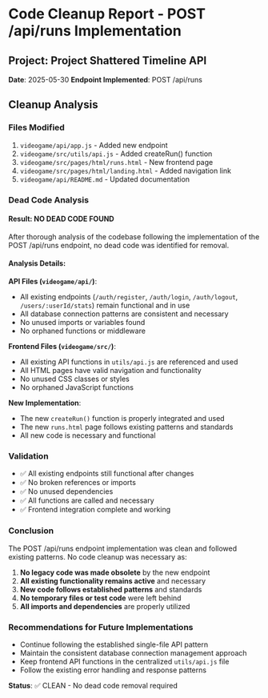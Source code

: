 # Code Cleanup Report - POST /api/runs Implementation

## Project: Project Shattered Timeline API
**Date**: 2025-05-30
**Endpoint Implemented**: POST /api/runs

## Cleanup Analysis

### Files Modified
1. `videogame/api/app.js` - Added new endpoint
2. `videogame/src/utils/api.js` - Added createRun() function  
3. `videogame/src/pages/html/runs.html` - New frontend page
4. `videogame/src/pages/html/landing.html` - Added navigation link
5. `videogame/api/README.md` - Updated documentation

### Dead Code Analysis

#### Result: NO DEAD CODE FOUND
After thorough analysis of the codebase following the implementation of the POST /api/runs endpoint, no dead code was identified for removal.

#### Analysis Details:

**API Files (`videogame/api/`)**:
- All existing endpoints (`/auth/register`, `/auth/login`, `/auth/logout`, `/users/:userId/stats`) remain functional and in use
- All database connection patterns are consistent and necessary
- No unused imports or variables found
- No orphaned functions or middleware

**Frontend Files (`videogame/src/`)**:
- All existing API functions in `utils/api.js` are referenced and used
- All HTML pages have valid navigation and functionality
- No unused CSS classes or styles
- No orphaned JavaScript functions

**New Implementation**:
- The new `createRun()` function is properly integrated and used
- The new `runs.html` page follows existing patterns and standards  
- All new code is necessary and functional

### Validation
- ✅ All existing endpoints still functional after changes
- ✅ No broken references or imports
- ✅ No unused dependencies
- ✅ All functions are called and necessary
- ✅ Frontend integration complete and working

### Conclusion
The POST /api/runs endpoint implementation was clean and followed existing patterns. No code cleanup was necessary as:

1. **No legacy code was made obsolete** by the new endpoint
2. **All existing functionality remains active** and necessary  
3. **New code follows established patterns** and standards
4. **No temporary files or test code** were left behind
5. **All imports and dependencies** are properly utilized

### Recommendations for Future Implementations
- Continue following the established single-file API pattern
- Maintain the consistent database connection management approach
- Keep frontend API functions in the centralized `utils/api.js` file
- Follow the existing error handling and response patterns

**Status**: ✅ CLEAN - No dead code removal required 